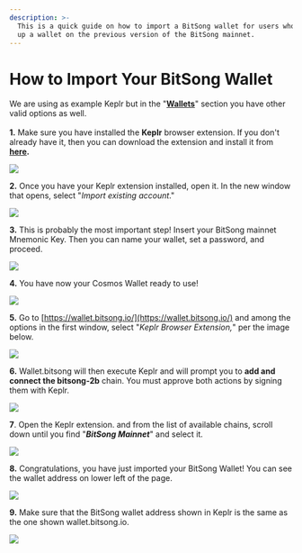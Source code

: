 ```yaml
---
description: >-
  This is a quick guide on how to import a BitSong wallet for users who have set
  up a wallet on the previous version of the BitSong mainnet.
---
```


# How to Import Your BitSong Wallet

We are using as example Keplr but in the "[**Wallets**](../../btsg/wallets.md)" section you have other valid options as well.\
\
**1.** Make sure you have installed the **Keplr** browser extension. If you don't already have it, then you can download the extension and install it from [**here**](https://chrome.google.com/webstore/detail/keplr/dmkamcknogkgcdfhhbddcghachkejeap?hl=en)**.**

![](../../.gitbook/assets/Cattura.PNG)

**2.** Once you have your Keplr extension installed, open it. In the new window that opens, select "_Import existing account_."

![](<../../.gitbook/assets/Group 334-2.png>)

**3.** This is probably the most important step! Insert your BitSong mainnet Mnemonic Key. Then you can name your wallet, set a password, and proceed.&#x20;

![](<../../.gitbook/assets/Group 335.png>)

**4.** You have now your Cosmos Wallet ready to use!

![](<../../.gitbook/assets/Group 326 (1).png>)

**5.** Go to [https://wallet.bitsong.io/](https://wallet.bitsong.io/) and among the options in the first window, select "_Keplr Browser Extension,_" per the image below.&#x20;

![](<../../.gitbook/assets/Screenshot 2022-04-26 at 20.38.53.png>)

**6.** Wallet.bitsong will then execute Keplr and will prompt you to **add and connect the bitsong-2b** chain. You must approve both actions by signing them with Keplr.

![](<../../.gitbook/assets/Group 490.png>)

**7**. Open the Keplr extension. and from the list of available chains, scroll down until you find "_**BitSong Mainnet**_" and select it.

![](<../../.gitbook/assets/Group 327.png>)

**8.** Congratulations, you have just imported your BitSong Wallet! You can see the wallet address on lower left of the page.

![](<../../.gitbook/assets/Group 491.png>)

**9.** Make sure that the BitSong wallet address shown in Keplr is the same as the one shown wallet.bitsong.io.

![](<../../.gitbook/assets/Group 492.png>)
